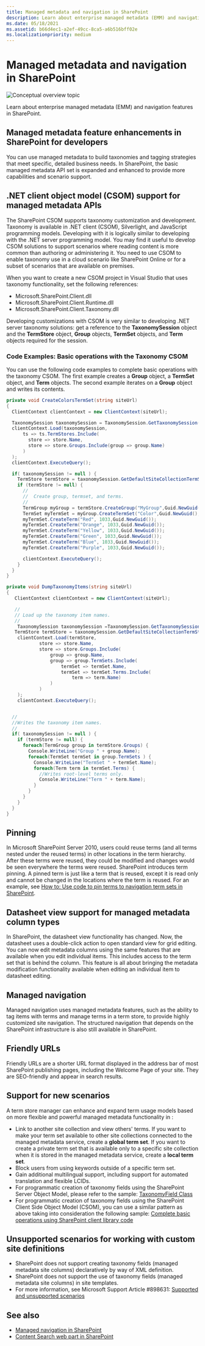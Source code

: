 ```yaml
---
title: Managed metadata and navigation in SharePoint
description: Learn about enterprise managed metadata (EMM) and navigation features in SharePoint.
ms.date: 05/18/2021
ms.assetid: b66d4ec1-a2ef-49cc-8ca5-a6b516bff02e
ms.localizationpriority: medium
---
```

# Managed metadata and navigation in SharePoint

![Conceptual overview topic](../images/mod_icon_badge_conoverview.png)

Learn about enterprise managed metadata (EMM) and navigation features in SharePoint.

## Managed metadata feature enhancements in SharePoint for developers

You can use managed metadata to build taxonomies and tagging strategies that meet specific, detailed business needs. In SharePoint, the basic managed metadata API set is expanded and enhanced to provide more capabilities and scenario support.

## .NET client object model (CSOM) support for managed metadata APIs

The SharePoint CSOM supports taxonomy customization and development. Taxonomy is available in .NET client (CSOM), Silverlight, and JavaScript programming models. Developing with it is logically similar to developing with the .NET server programming model. You may find it useful to develop CSOM solutions to support scenarios where reading content is more common than authoring or administering it. You need to use CSOM to enable taxonomy use in a cloud scenario like SharePoint Online or for a subset of scenarios that are available on premises.

When you want to create a new CSOM project in Visual Studio that uses taxonomy functionality, set the following references:

- Microsoft.SharePoint.Client.dll
- Microsoft.SharePoint.Client.Runtime.dll
- Microsoft.SharePoint.Client.Taxonomy.dll

Developing customizations with CSOM is very similar to developing .NET server taxonomy solutions: get a reference to the **TaxonomySession** object and the **TermStore** object, **Group** objects, **TermSet** objects, and **Term** objects required for the session.

### Code Examples: Basic operations with the Taxonomy CSOM

You can use the following code examples to complete basic operations with the taxonomy CSOM. The first example creates a **Group** object, a **TermSet** object, and **Term** objects. The second example iterates on a **Group** object and writes its contents.

```csharp
private void CreateColorsTermSet(string siteUrl)
{
  ClientContext clientContext = new ClientContext(siteUrl);

  TaxonomySession taxonomySession = TaxonomySession.GetTaxonomySession(clientContext);
  clientContext.Load(taxonomySession,
      ts => ts.TermStores.Include(
        store => store.Name,
        store => store.Groups.Include(group => group.Name)
      )
  );
  clientContext.ExecuteQuery();

  if( taxonomySession != null ) {
    TermStore termStore = taxonomySession.GetDefaultSiteCollectionTermStore();
    if (termStore != null) {
      //
      //  Create group, termset, and terms.
      //
      TermGroup myGroup = termStore.CreateGroup("MyGroup",Guid.NewGuid());
      TermSet myTermSet = myGroup.CreateTermSet("Color",Guid.NewGuid(), 1033);
      myTermSet.CreateTerm("Red", 1033,Guid.NewGuid());
      myTermSet.CreateTerm("Orange", 1033,Guid.NewGuid());
      myTermSet.CreateTerm("Yellow", 1033,Guid.NewGuid());
      myTermSet.CreateTerm("Green", 1033,Guid.NewGuid());
      myTermSet.CreateTerm("Blue", 1033,Guid.NewGuid());
      myTermSet.CreateTerm("Purple", 1033,Guid.NewGuid());

      clientContext.ExecuteQuery();
    }
  }
}

private void DumpTaxonomyItems(string siteUrl)
{
   ClientContext clientContext = new ClientContext(siteUrl);

   //
   // Load up the taxonomy item names.
   //
    TaxonomySession taxonomySession =TaxonomySession.GetTaxonomySession(clientContext);
   TermStore termStore = taxonomySession.GetDefaultSiteCollectionTermStore();
    clientContext.Load(termStore,
            store => store.Name,
            store => store.Groups.Include(
                group => group.Name,
                group => group.TermSets.Include(
                    termSet => termSet.Name,
                    termSet => termSet.Terms.Include(
                        term => term.Name)
                )
            )
    );
    clientContext.ExecuteQuery();


  //
  //Writes the taxonomy item names.
  //
  if( taxonomySession != null ) {
    if (termStore != null) {
      foreach(TermGroup group in termStore.Groups) {
        Console.WriteLine("Group " + group.Name);
        foreach(TermSet termSet in group.TermSets ) {
          Console.WriteLine("TermSet " + termSet.Name);
          foreach(Term term in termSet.Terms) {
            //Writes root-level terms only.
            Console.WriteLine("Term " + term.Name);
          }
        }
      }
    }
  }
}
```

## Pinning

In Microsoft SharePoint Server 2010, users could reuse terms (and all terms nested under the reused terms) in other locations in the term hierarchy. After these terms were reused, they could be modified and changes would be seen everywhere the terms were reused. SharePoint introduces term pinning. A pinned term is just like a term that is reused, except it is read only and cannot be changed in the locations where the term is reused. For an example, see  [How to: Use code to pin terms to navigation term sets in SharePoint](how-to-use-code-to-pin-terms-to-navigation-term-sets-in-sharepoint.md).

## Datasheet view support for managed metadata column types

In SharePoint, the datasheet view functionality has changed. Now, the datasheet uses a double-click action to open standard view for grid editing. You can now edit metadata columns using the same features that are available when you edit individual items. This includes access to the term set that is behind the column. This feature is all about bringing the metadata modification functionality available when editing an individual item to datasheet editing.

## Managed navigation

Managed navigation uses managed metadata features, such as the ability to tag items with terms and manage terms in a term store, to provide highly customized site navigation. The structured navigation that depends on the SharePoint infrastructure is also still available in SharePoint.

## Friendly URLs

Friendly URLs are a shorter URL format displayed in the address bar of most SharePoint publishing pages, including the Welcome Page of your site. They are SEO-friendly and appear in search results.

## Support for new scenarios

A term store manager can enhance and expand term usage models based on more flexible and powerful managed metadata functionality in :

- Link to another site collection and view others' terms. If you want to make your term set available to other site collections connected to the managed metadata service, create a **global term set**. If you want to create a private term set that is available only to a specific site collection when it is stored in the managed metadata service, create a **local term set**.
- Block users from using keywords outside of a specific term set.
- Gain additional multilingual support, including support for automated translation and flexible LCIDs.
- For programmatic creation of taxonomy fields using the SharePoint Server Object Model, please refer to the sample: [TaxonomyField Class](/dotnet/api/microsoft.sharepoint.taxonomy.taxonomyfield)
- For programmatic creation of taxonomy fields using the SharePoint Client Side Object Model (CSOM), you can use a similar pattern as above taking into consideration the following sample: [Complete basic operations using SharePoint client library code](../sp-add-ins/complete-basic-operations-using-sharepoint-client-library-code.md#add-a-field-to-a-sharepoint-list)

## Unsupported scenarios for working with custom site definitions

- SharePoint does not support creating taxonomy fields (managed metadata site columns) declaratively by way of XML definition.
- SharePoint does not support the use of taxonomy fields (managed metadata site columns) in site templates.
- For more information, see Microsoft Support Article #898631:  [Supported and unsupported scenarios](https://support2.microsoft.com/default.aspx?scid=kb;EN-US;898631
)

## See also

- [Managed navigation in SharePoint](managed-navigation-in-sharepoint.md)
- [Content Search web part in SharePoint](content-search-web-part-in-sharepoint.md)
